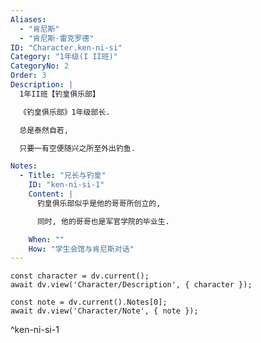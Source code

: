 ```yaml
---
Aliases:
  - "肯尼斯"
  - "肯尼斯·雷克罗德"
ID: "Character.ken-ni-si"
Category: "1年级(I II班)"
CategoryNo: 2
Order: 3
Description: |
  1年II班【钓皇俱乐部】

  《钓皇俱乐部》1年级部长.

  总是泰然自若,

  只要一有空便随兴之所至外出钓鱼.

Notes:
  - Title: "兄长与钓皇"
    ID: "ken-ni-si-1"
    Content: |
      钓皇俱乐部似乎是他的哥哥所创立的,

      同时, 他的哥哥也是军官学院的毕业生.

    When: ""
    How: "学生会馆与肯尼斯对话"
---
```

```dataviewjs
const character = dv.current();
await dv.view('Character/Description', { character });
```

```dataviewjs
const note = dv.current().Notes[0];
await dv.view('Character/Note', { note });
```
^ken-ni-si-1